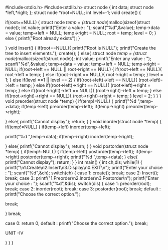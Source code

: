 #include<stdio.h>
#include<stdlib.h>
struct node
{
int data;
struct node *left,*right;
};
struct node *root=NULL;
int level=-1;
void create()
{

if(root==NULL)
{
struct node *temp = (struct node*)malloc(sizeof(struct node));
int value;
printf("Enter a value : ");
scanf("%d",&value);
temp->data = value;
temp->left = NULL;
temp->right = NULL;
root = temp;
level = 0;
}
else
{
printf("Root already exists");
}

}
void Insert()
{
if(root==NULL){
printf("Root is NULL");
printf("Create the tree to insert elements.");
create();
}
else{
struct node *temp = (struct node*)malloc(sizeof(struct node));
int value;
printf("Enter any value : ");
scanf("%d",&value);
temp->data = value;
temp->left = NULL;
temp->right = NULL;
if(root->left == NULL || root->right == NULL)
{
if(root->left == NULL){
root->left = temp;
}
else if(root->right == NULL){
root->right = temp;
}
level = 1;
}
else if(level ==1 || level == 2)
{
if((root->left)->left == NULL){
(root->left)->left = temp;
}
else if((root->left)->right == NULL){
(root->left)->right = temp;
}
else if((root->right)->left == NULL){
(root->right)->left = temp;
}
else if((root->right)->right == NULL){
(root->right)->right = temp;
}
level = 2;
}
}
}
void preorder(struct node *temp)
{
if(temp!=NULL)
{
printf("%d ",temp->data);
if(temp->left)
preorder(temp->left);
if(temp->right)
preorder(temp->right);

}
else{
printf("Cannot display");
return;
}
}
void inorder(struct node *temp)
{
if(temp!=NULL)
{
if(temp->left)
inorder(temp->left);

printf("%d ",temp->data);
if(temp->right)
inorder(temp->right);

}
else{
printf("Cannot display");
return;
}
}
void postorder(struct node *temp)
{
if(temp!=NULL)
{
if(temp->left)
postorder(temp->left);
if(temp->right)
postorder(temp->right);
printf("%d ",temp->data);
}
else{
printf("Cannot display");
return;
}
}
int main()
{
int ch,dis;
while(1)
{
printf("\n1.Create\n2.Insert\n3.Display\n0.EXIT\n");
printf("Enter your choice : ");
scanf("%d",&ch);
switch(ch)
{
case 1: create(); break;
case 2: Insert(); break;
case 3: printf("1.Preorder\n2.Inorder\n3.Postorder\n");
printf("Enter your choice : ");
scanf("%d",&dis);
switch(dis)
{
case 1: preorder(root); break;
case 2: inorder(root); break;
case 3: postorder(root); break;
default : printf("Choose the correct option.");

break;

}
break;

case 0: return 0;
default : printf("Choose the correct option."); break;

UNIT
-IV

}
}
}
